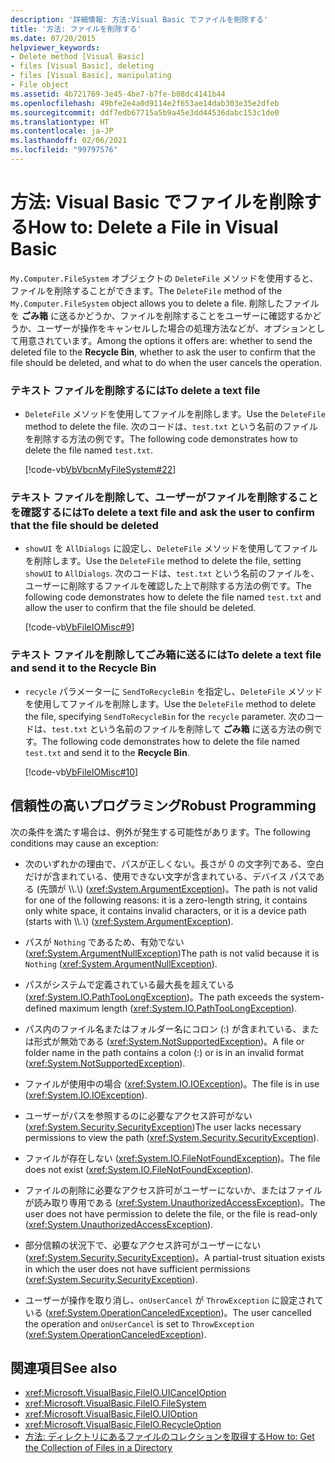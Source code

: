 ```yaml
---
description: '詳細情報: 方法:Visual Basic でファイルを削除する'
title: '方法: ファイルを削除する'
ms.date: 07/20/2015
helpviewer_keywords:
- Delete method [Visual Basic]
- files [Visual Basic], deleting
- files [Visual Basic], manipulating
- File object
ms.assetid: 4b721769-3e45-4be7-b7fe-b08dc4141b44
ms.openlocfilehash: 49bfe2e4a0d9114e2f653ae14dab303e35e2dfeb
ms.sourcegitcommit: ddf7edb67715a5b9a45e3dd44536dabc153c1de0
ms.translationtype: HT
ms.contentlocale: ja-JP
ms.lasthandoff: 02/06/2021
ms.locfileid: "99797576"
---
```

# <a name="how-to-delete-a-file-in-visual-basic"></a><span data-ttu-id="42a79-103">方法: Visual Basic でファイルを削除する</span><span class="sxs-lookup"><span data-stu-id="42a79-103">How to: Delete a File in Visual Basic</span></span>

<span data-ttu-id="42a79-104">`My.Computer.FileSystem` オブジェクトの `DeleteFile` メソッドを使用すると、ファイルを削除することができます。</span><span class="sxs-lookup"><span data-stu-id="42a79-104">The `DeleteFile` method of the `My.Computer.FileSystem` object allows you to delete a file.</span></span> <span data-ttu-id="42a79-105">削除したファイルを **ごみ箱** に送るかどうか、ファイルを削除することをユーザーに確認するかどうか、ユーザーが操作をキャンセルした場合の処理方法などが、オプションとして用意されています。</span><span class="sxs-lookup"><span data-stu-id="42a79-105">Among the options it offers are: whether to send the deleted file to the **Recycle Bin**, whether to ask the user to confirm that the file should be deleted, and what to do when the user cancels the operation.</span></span>  
  
### <a name="to-delete-a-text-file"></a><span data-ttu-id="42a79-106">テキスト ファイルを削除するには</span><span class="sxs-lookup"><span data-stu-id="42a79-106">To delete a text file</span></span>  
  
- <span data-ttu-id="42a79-107">`DeleteFile` メソッドを使用してファイルを削除します。</span><span class="sxs-lookup"><span data-stu-id="42a79-107">Use the `DeleteFile` method to delete the file.</span></span> <span data-ttu-id="42a79-108">次のコードは、`test.txt` という名前のファイルを削除する方法の例です。</span><span class="sxs-lookup"><span data-stu-id="42a79-108">The following code demonstrates how to delete the file named `test.txt`.</span></span>  
  
     [!code-vb[VbVbcnMyFileSystem#22](~/samples/snippets/visualbasic/VS_Snippets_VBCSharp/VbVbcnMyFileSystem/VB/Class1.vb#22)]  
  
### <a name="to-delete-a-text-file-and-ask-the-user-to-confirm-that-the-file-should-be-deleted"></a><span data-ttu-id="42a79-109">テキスト ファイルを削除して、ユーザーがファイルを削除することを確認するには</span><span class="sxs-lookup"><span data-stu-id="42a79-109">To delete a text file and ask the user to confirm that the file should be deleted</span></span>  
  
- <span data-ttu-id="42a79-110">`showUI` を `AllDialogs` に設定し、`DeleteFile` メソッドを使用してファイルを削除します。</span><span class="sxs-lookup"><span data-stu-id="42a79-110">Use the `DeleteFile` method to delete the file, setting `showUI` to `AllDialogs`.</span></span> <span data-ttu-id="42a79-111">次のコードは、`test.txt` という名前のファイルを、ユーザーに削除するファイルを確認した上で削除する方法の例です。</span><span class="sxs-lookup"><span data-stu-id="42a79-111">The following code demonstrates how to delete the file named `test.txt` and allow the user to confirm that the file should be deleted.</span></span>  
  
     [!code-vb[VbFileIOMisc#9](~/samples/snippets/visualbasic/VS_Snippets_VBCSharp/VbFileIOMisc/VB/Class1.vb#9)]  
  
### <a name="to-delete-a-text-file-and-send-it-to-the-recycle-bin"></a><span data-ttu-id="42a79-112">テキスト ファイルを削除してごみ箱に送るには</span><span class="sxs-lookup"><span data-stu-id="42a79-112">To delete a text file and send it to the Recycle Bin</span></span>  
  
- <span data-ttu-id="42a79-113">`recycle` パラメーターに `SendToRecycleBin` を指定し、`DeleteFile` メソッドを使用してファイルを削除します。</span><span class="sxs-lookup"><span data-stu-id="42a79-113">Use the `DeleteFile` method to delete the file, specifying `SendToRecycleBin` for the `recycle` parameter.</span></span> <span data-ttu-id="42a79-114">次のコードは、`test.txt` という名前のファイルを削除して **ごみ箱** に送る方法の例です。</span><span class="sxs-lookup"><span data-stu-id="42a79-114">The following code demonstrates how to delete the file named `test.txt` and send it to the **Recycle Bin**.</span></span>  
  
     [!code-vb[VbFileIOMisc#10](~/samples/snippets/visualbasic/VS_Snippets_VBCSharp/VbFileIOMisc/VB/Class1.vb#10)]  
  
## <a name="robust-programming"></a><span data-ttu-id="42a79-115">信頼性の高いプログラミング</span><span class="sxs-lookup"><span data-stu-id="42a79-115">Robust Programming</span></span>  

 <span data-ttu-id="42a79-116">次の条件を満たす場合は、例外が発生する可能性があります。</span><span class="sxs-lookup"><span data-stu-id="42a79-116">The following conditions may cause an exception:</span></span>  
  
- <span data-ttu-id="42a79-117">次のいずれかの理由で、パスが正しくない。長さが 0 の文字列である、空白だけが含まれている、使用できない文字が含まれている、デバイス パスである (先頭が \\\\.\\) (<xref:System.ArgumentException>)。</span><span class="sxs-lookup"><span data-stu-id="42a79-117">The path is not valid for one of the following reasons: it is a zero-length string, it contains only white space, it contains invalid characters, or it is a device path (starts with \\\\.\\) (<xref:System.ArgumentException>).</span></span>  
  
- <span data-ttu-id="42a79-118">パスが `Nothing` であるため、有効でない (<xref:System.ArgumentNullException>)</span><span class="sxs-lookup"><span data-stu-id="42a79-118">The path is not valid because it is `Nothing` (<xref:System.ArgumentNullException>).</span></span>  
  
- <span data-ttu-id="42a79-119">パスがシステムで定義されている最大長を超えている (<xref:System.IO.PathTooLongException>)。</span><span class="sxs-lookup"><span data-stu-id="42a79-119">The path exceeds the system-defined maximum length (<xref:System.IO.PathTooLongException>).</span></span>  
  
- <span data-ttu-id="42a79-120">パス内のファイル名またはフォルダー名にコロン (:) が含まれている、または形式が無効である (<xref:System.NotSupportedException>)。</span><span class="sxs-lookup"><span data-stu-id="42a79-120">A file or folder name in the path contains a colon (:) or is in an invalid format (<xref:System.NotSupportedException>).</span></span>  
  
- <span data-ttu-id="42a79-121">ファイルが使用中の場合 (<xref:System.IO.IOException>)。</span><span class="sxs-lookup"><span data-stu-id="42a79-121">The file is in use (<xref:System.IO.IOException>).</span></span>  
  
- <span data-ttu-id="42a79-122">ユーザーがパスを参照するのに必要なアクセス許可がない (<xref:System.Security.SecurityException>)</span><span class="sxs-lookup"><span data-stu-id="42a79-122">The user lacks necessary permissions to view the path (<xref:System.Security.SecurityException>).</span></span>  
  
- <span data-ttu-id="42a79-123">ファイルが存在しない (<xref:System.IO.FileNotFoundException>)。</span><span class="sxs-lookup"><span data-stu-id="42a79-123">The file does not exist (<xref:System.IO.FileNotFoundException>).</span></span>  
  
- <span data-ttu-id="42a79-124">ファイルの削除に必要なアクセス許可がユーザーにないか、またはファイルが読み取り専用である (<xref:System.UnauthorizedAccessException>)。</span><span class="sxs-lookup"><span data-stu-id="42a79-124">The user does not have permission to delete the file, or the file is read-only (<xref:System.UnauthorizedAccessException>).</span></span>  
  
- <span data-ttu-id="42a79-125">部分信頼の状況下で、必要なアクセス許可がユーザーにない (<xref:System.Security.SecurityException>)。</span><span class="sxs-lookup"><span data-stu-id="42a79-125">A partial-trust situation exists in which the user does not have sufficient permissions (<xref:System.Security.SecurityException>).</span></span>  
  
- <span data-ttu-id="42a79-126">ユーザーが操作を取り消し、`onUserCancel` が `ThrowException` に設定されている (<xref:System.OperationCanceledException>)。</span><span class="sxs-lookup"><span data-stu-id="42a79-126">The user cancelled the operation and `onUserCancel` is set to `ThrowException` (<xref:System.OperationCanceledException>).</span></span>  
  
## <a name="see-also"></a><span data-ttu-id="42a79-127">関連項目</span><span class="sxs-lookup"><span data-stu-id="42a79-127">See also</span></span>

- <xref:Microsoft.VisualBasic.FileIO.UICancelOption>
- <xref:Microsoft.VisualBasic.FileIO.FileSystem>
- <xref:Microsoft.VisualBasic.FileIO.UIOption>
- <xref:Microsoft.VisualBasic.FileIO.RecycleOption>
- [<span data-ttu-id="42a79-128">方法: ディレクトリにあるファイルのコレクションを取得する</span><span class="sxs-lookup"><span data-stu-id="42a79-128">How to: Get the Collection of Files in a Directory</span></span>](how-to-get-the-collection-of-files-in-a-directory.md)
